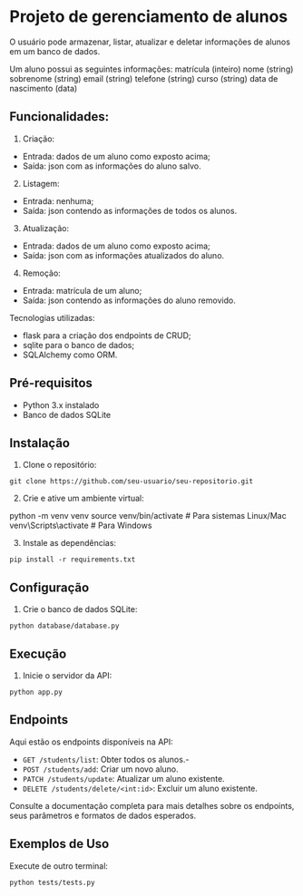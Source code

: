 # Projeto de gerenciamento de alunos
 
O usuário pode armazenar, listar, atualizar e deletar informações de 
alunos em um banco de dados.

Um aluno possui as seguintes informações:
matrícula (inteiro)
nome (string)
sobrenome (string)
email (string)
telefone (string)
curso (string)
data de nascimento (data)

## Funcionalidades:

1. Criação:
- Entrada: dados de um aluno como exposto acima;
- Saída: json com as informações do aluno salvo.

2. Listagem:
- Entrada: nenhuma;
- Saída: json contendo as informações de todos os alunos.

3. Atualização:
- Entrada: dados de um aluno como exposto acima;
- Saída: json com as informações atualizados do aluno.

4. Remoção:
- Entrada: matrícula de um aluno;
- Saída: json contendo as informações do aluno removido.

Tecnologias utilizadas:
* flask para a criação dos endpoints de CRUD;
* sqlite para o banco de dados;
* SQLAlchemy como ORM.

## Pré-requisitos

- Python 3.x instalado
- Banco de dados SQLite

## Instalação

1. Clone o repositório:

```
git clone https://github.com/seu-usuario/seu-repositorio.git
```

2. Crie e ative um ambiente virtual:

python -m venv venv
source venv/bin/activate # Para sistemas Linux/Mac
venv\Scripts\activate # Para Windows

3. Instale as dependências:
```
pip install -r requirements.txt
```
## Configuração

1. Crie o banco de dados SQLite:
```
python database/database.py
```
## Execução

1. Inicie o servidor da API:
```
python app.py 
```
## Endpoints

Aqui estão os endpoints disponíveis na API:

- `GET /students/list`: Obter todos os alunos.-
- `POST /students/add`: Criar um novo aluno.
- `PATCH /students/update`: Atualizar um aluno existente.
- `DELETE /students/delete/<int:id>`: Excluir um aluno existente.

Consulte a documentação completa para mais detalhes sobre os endpoints, seus parâmetros e formatos de dados esperados.

## Exemplos de Uso

Execute de outro terminal:
```
python tests/tests.py
```
